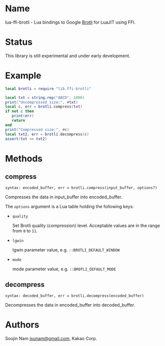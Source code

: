 Name
====
lua-ffi-brotli - Lua bindings to Google
[Brotli](https://github.com/google/brotli) for LuaJIT using FFI.


Status
======
This library is still experimental and under early development.


Example
=======
```` lua
local brotli = require "lib.ffi-brotli"

local txt = string.rep("ABCD", 1000)
print("Uncompressed size:", #txt)
local c, err = brotli.compress(txt)
if not c then
   print(err)
   return
end
print("Compressed size:", #c)
local txt2, err = brotli.decompress(c)
assert(txt == txt2)
````

Methods
=======

compress
--------
`syntax: encoded_buffer, err = brotli.compress(input_buffer, options?)`

Compresses the data in input_buffer into encoded_buffer.

The `options` argument is a Lua table holding the following keys:

* `quality`

    Set Brotli quality (compression) level.
    Acceptable values are in the range from `0` to `11`.

* `lgwin`

    lgwin parameter value, e.g. `::BROTLI_DEFAULT_WINDOW`

* `mode`

    mode parameter value, e.g. `::BROTLI_DEFAULT_MODE`

decompress
----------
`syntax: decoded_buffer, err = brotli.decompress(encoded_buffer)`

Decompresses the data in encoded_buffer into decoded_buffer.


Authors
=======
Soojin Nam <jsunam@gmail.com>, Kakao Corp.